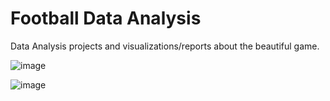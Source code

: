 # Football Data Analysis

Data Analysis projects and visualizations/reports about the beautiful game.

![image](https://github.com/ricardoandreom/Football-Data-Analysis/assets/114098654/27ba5291-819b-4e68-91be-d035802721bd)

![image](https://github.com/ricardoandreom/Football-Data-Analysis/assets/114098654/a113b90b-2bae-4b96-ac21-dd2f23da5ae4)


